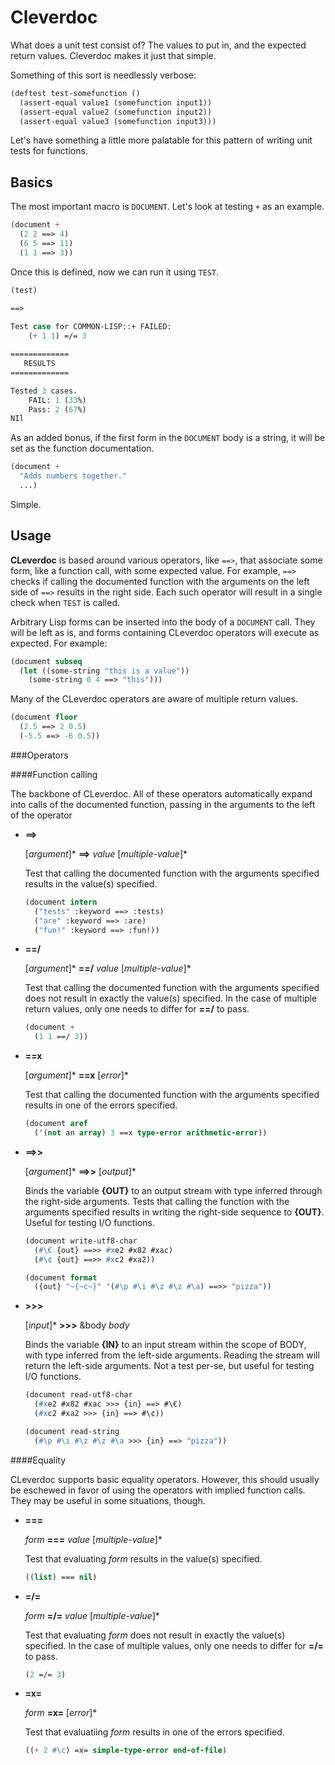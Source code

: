 Cleverdoc
=========

What does a unit test consist of? The values to put in, and the expected return values. Cleverdoc makes it just that simple.

Something of this sort is needlessly verbose:

```lisp
(deftest test-somefunction ()
  (assert-equal value1 (somefunction input1))
  (assert-equal value2 (somefunction input2))
  (assert-equal value3 (somefunction input3)))
```

Let's have something a little more palatable for this pattern of writing unit tests for functions.

Basics
------

The most important macro is `DOCUMENT`. Let's look at testing `+` as an example.

```lisp
(document +
  (2 2 ==> 4)
  (6 5 ==> 11)
  (1 1 ==> 3))
```

Once this is defined, now we can run it using `TEST`.

```lisp
(test)

==>
    
Test case for COMMON-LISP::+ FAILED:
    (+ 1 1) =/= 3

=============
   RESULTS
=============

Tested 3 cases.
    FAIL: 1 (33%)
    Pass: 2 (67%)
NIl
```

As an added bonus, if the first form in the `DOCUMENT` body is a string, it will be set as the function documentation.

```lisp
(document +
  "Adds numbers together."
  ...)
```

Simple.

Usage
-----

**CLeverdoc** is based around various operators, like `==>`, that associate some form, like a function call, with some expected value. For example, `==>` checks if calling the documented function with the arguments on the left side of `==>` results in the right side. Each such operator will result in a single check when `TEST` is called.

Arbitrary Lisp forms can be inserted into the body of a `DOCUMENT` call. They will be left as is, and forms containing CLeverdoc operators will execute as expected. For example:

```lisp
(document subseq
  (let ((some-string "this is a value"))
    (some-string 0 4 ==> "this")))
```

Many of the CLeverdoc operators are aware of multiple return values.

```lisp
(document floor
  (2.5 ==> 2 0.5)
  (-5.5 ==> -6 0.5))
```

###Operators

####Function calling

The backbone of CLeverdoc. All of these operators automatically expand into calls of the documented function, passing in the arguments to the left of the operator

+ **==>**

  [*argument*]\* **==>** *value* [*multiple-value*]\*

  Test that calling the documented function with the arguments specified results in the value(s) specified.

  ```lisp
  (document intern
    ("tests" :keyword ==> :tests)
    ("are" :keyword ==> :are)
    ("fun!" :keyword ==> :fun!))
  ```

+ **==/**

  [*argument*]\* **==/** *value* [*multiple-value*]\*

  Test that calling the documented function with the arguments specified does not result in exactly the value(s) specified. In the case of multiple return values, only one needs to differ for **==/** to pass.

  ```lisp
  (document +
    (1 1 ==/ 3))
  ```

+ **==x**

  [*argument*]\* **==x** [*error*]\*

  Test that calling the documented function with the arguments specified results in one of the errors specified.

  ```lisp
  (document aref
    ('(not an array) 3 ==x type-error arithmetic-error))
  ```

+ **==>>**

  [*argument*]\* **==>>** [*output*]\*

  Binds the variable **{OUT}** to an output stream with type inferred through the right-side arguments. Tests that calling the function with the arguments specified results in writing the right-side sequence to **{OUT}**. Useful for testing I/O functions.

  ```lisp
  (document write-utf8-char
    (#\€ {out} ==>> #xe2 #x82 #xac)
    (#\¢ {out} ==>> #xc2 #xa2))

  (document format
    ({out} "~{~c~}" '(#\p #\i #\z #\z #\a) ==>> "pizza"))
  ```

+ **>>>**

  [*input*]\* **>>>** &body *body*

  Binds the variable **{IN}** to an input stream within the scope of BODY, with type inferred from the left-side arguments. Reading the stream will return the left-side arguments. Not a test per-se, but useful for testing I/O functions.

  ```lisp
  (document read-utf8-char
    (#xe2 #x82 #xac >>> {in} ==> #\€)
    (#xc2 #xa2 >>> {in} ==> #\¢))

  (document read-string
    (#\p #\i #\z #\z #\a >>> {in} ==> "pizza"))
  ```    

####Equality

CLeverdoc supports basic equality operators. However, this should usually be eschewed in favor of using the operators with implied function calls. They may be useful in some situations, though.

+ **===**

  *form* **===** *value* [*multiple-value*]\*

  Test that evaluating *form* results in the value(s) specified.

  ```lisp
  ((list) === nil)
  ```
+ **=/=**

  *form* **=/=** *value* [*multiple-value*]\*

  Test that evaluating *form* does not result in exactly the value(s) specified. In the case of multiple values, only one needs to differ for **=/=** to pass.

  ```lisp
  (2 =/= 3)
  ```
+ **=x=**

  *form* **=x=** [*error*]\*

  Test that evaluatiing *form* results in one of the errors specified.

  ```lisp
  ((+ 2 #\c) =x= simple-type-error end-of-file)
  ```
